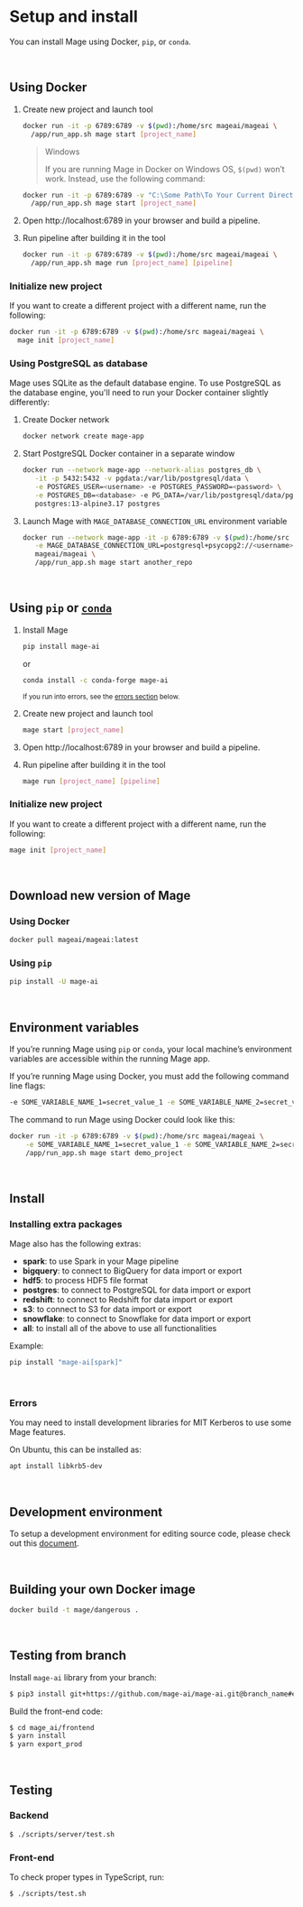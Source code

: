 # Setup and install

You can install Mage using Docker, `pip`, or `conda`.

<br />

## Using Docker

1. Create new project and launch tool

   ```bash
   docker run -it -p 6789:6789 -v $(pwd):/home/src mageai/mageai \
     /app/run_app.sh mage start [project_name]
   ```

    > Windows
    >
    > If you are running Mage in Docker on Windows OS, `$(pwd)` won’t work. Instead, use the following
    > command:
    ```bash
    docker run -it -p 6789:6789 -v "C:\Some Path\To Your Current Directory":/home/src mageai/mageai \
      /app/run_app.sh mage start [project_name]
    ```

2. Open http://localhost:6789 in your browser and build a pipeline.

3. Run pipeline after building it in the tool

   ```bash
   docker run -it -p 6789:6789 -v $(pwd):/home/src mageai/mageai \
     /app/run_app.sh mage run [project_name] [pipeline]
   ```

### Initialize new project

If you want to create a different project with a different name, run the
following:

```bash
docker run -it -p 6789:6789 -v $(pwd):/home/src mageai/mageai \
  mage init [project_name]
```

### Using PostgreSQL as database

Mage uses SQLite as the default database engine. To use PostgreSQL as
the database engine, you'll need to run your Docker container slightly differently:

1. Create Docker network

   ```bash
   docker network create mage-app
   ```

1. Start PostgreSQL Docker container in a separate window

   ```bash
   docker run --network mage-app --network-alias postgres_db \
      -it -p 5432:5432 -v pgdata:/var/lib/postgresql/data \
      -e POSTGRES_USER=<username> -e POSTGRES_PASSWORD=<password> \
      -e POSTGRES_DB=<database> -e PG_DATA=/var/lib/postgresql/data/pgdata \
      postgres:13-alpine3.17 postgres
   ```

1. Launch Mage with `MAGE_DATABASE_CONNECTION_URL` environment variable

   ```bash
   docker run --network mage-app -it -p 6789:6789 -v $(pwd):/home/src \
      -e MAGE_DATABASE_CONNECTION_URL=postgresql+psycopg2://<username>:<password>@postgres_db:5432/<database> \
      mageai/mageai \
      /app/run_app.sh mage start another_repo
   ```

<br />

## Using `pip` or [`conda`](https://github.com/conda-forge/mage-ai-feedstock)

1. Install Mage

   ```bash
   pip install mage-ai
   ```

   or

   ```bash
   conda install -c conda-forge mage-ai
   ```

   <sub>If you run into errors, see the [errors section](#errors) below.</sub>

2. Create new project and launch tool

   ```bash
   mage start [project_name]
   ```

3. Open http://localhost:6789 in your browser and build a pipeline.
4. Run pipeline after building it in the tool

   ```bash
   mage run [project_name] [pipeline]
   ```

### Initialize new project

If you want to create a different project with a different name, run the
following:

```bash
mage init [project_name]
```

<br />

## Download new version of Mage

### Using Docker

```bash
docker pull mageai/mageai:latest
```

### Using `pip`

```bash
pip install -U mage-ai
```

<br />

## Environment variables

If you’re running Mage using `pip` or `conda`, your local machine’s environment variables
are accessible within the running Mage app.

If you’re running Mage using Docker, you must add the following command line flags:

```bash
-e SOME_VARIABLE_NAME_1=secret_value_1 -e SOME_VARIABLE_NAME_2=secret_value_2
```

The command to run Mage using Docker could look like this:

```bash
docker run -it -p 6789:6789 -v $(pwd):/home/src mageai/mageai \
    -e SOME_VARIABLE_NAME_1=secret_value_1 -e SOME_VARIABLE_NAME_2=secret_value_2 \
    /app/run_app.sh mage start demo_project
```

<br />

## Install

### Installing extra packages

Mage also has the following extras:

- **spark**: to use Spark in your Mage pipeline
- **bigquery**: to connect to BigQuery for data import or export
- **hdf5**: to process HDF5 file format
- **postgres**: to connect to PostgreSQL for data import or export
- **redshift**: to connect to Redshift for data import or export
- **s3**: to connect to S3 for data import or export
- **snowflake**: to connect to Snowflake for data import or export
- **all**: to install all of the above to use all functionalities

Example:

```bash
pip install "mage-ai[spark]"
```

<br />

### Errors

You may need to install development libraries for MIT Kerberos to use some Mage
features.

On Ubuntu, this can be installed as:

```bash
apt install libkrb5-dev
```

<br />

## Development environment

To setup a development environment for editing source code, please check out
this [document](/community/contributing).

<br />

## Building your own Docker image

```bash
docker build -t mage/dangerous .
```

<br />

## Testing from branch

Install `mage-ai` library from your branch:

```bash
$ pip3 install git+https://github.com/mage-ai/mage-ai.git@branch_name#egg=mage-ai
```

Build the front-end code:

```bash
$ cd mage_ai/frontend
$ yarn install
$ yarn export_prod
```

<br />

## Testing

### Backend

```bash
$ ./scripts/server/test.sh
```

### Front-end
To check proper types in TypeScript, run:

```bash
$ ./scripts/test.sh
```

<br />
